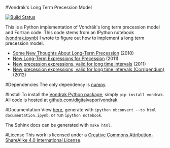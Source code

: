 #Vondrák's Long Term Precession Model

[![Build Status](https://travis-ci.org/digitalvapor/vondrak.svg)](https://travis-ci.org/digitalvapor/vondrak)

This is a Python implementation of Vondrák's long term precession model and Fortran code. This code stems from an IPython notebook ([vondrak.ipynb](http://nbviewer.ipython.org/github/digitalvapor/asterisms/blob/master/notebooks/vondrak.ipynb)) I wrote to figure out how to implement a long term precession model.

* [Some New Thoughts About Long-Term Precession](http://syrte.obspm.fr/jsr/journees2010/pdf/Vondrak.pdf) (2010)
* [New Long-Term Expressions for Precession](http://syrte.obspm.fr/jsr/journees2011/pdf/vondrak.pdf) (2011)
* [New precession expressions, valid for long time intervals](http://www.aanda.org/articles/aa/pdf/2011/10/aa17274-11.pdf) (2011)
* [New precession expressions, valid for long time intervals (Corrigendum)](http://www.aanda.org/articles/aa/abs/2012/05/aa17274e-11/aa17274e-11.html) (2012)

#Dependencies
The only dependency is [numpy](https://github.com/numpy/numpy).

#Install
To install the [Vondrak Python package](https://pypi.python.org/pypi/vondrak), simply `pip install vondrak`. All code is hosted at [github.com/digitalvapor/vondrak](https://github.com/digitalvapor/vondrak).

#Documentation
View [here](http://nbviewer.ipython.org/github/digitalvapor/vondrak/blob/master/vondrak/docs/documentation.ipynb), generate with `ipython nbconvert --to html documentation.ipynb`, or run `ipython notebook`.

The Sphinx docs can be generated with `make html`.

#License
This work is licensed under a [Creative Commons Attribution-ShareAlike 4.0 International License](http://creativecommons.org/licenses/by-sa/4.0/).
